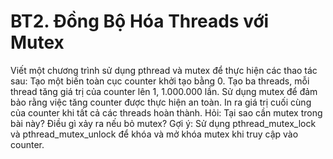 # BT2. Đồng Bộ Hóa Threads với Mutex
Viết một chương trình sử dụng pthread và mutex để thực hiện các thao tác sau:
Tạo một biến toàn cục counter khởi tạo bằng 0.
Tạo ba threads, mỗi thread tăng giá trị của counter lên 1, 1.000.000 lần.
Sử dụng mutex để đảm bảo rằng việc tăng counter được thực hiện an toàn.
In ra giá trị cuối cùng của counter khi tất cả các threads hoàn thành.
Hỏi: Tại sao cần mutex trong bài này? Điều gì xảy ra nếu bỏ mutex?
Gợi ý: Sử dụng pthread_mutex_lock và pthread_mutex_unlock để khóa và mở khóa mutex khi truy cập vào counter.
